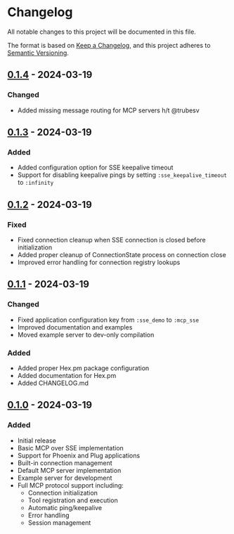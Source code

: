 # Changelog
All notable changes to this project will be documented in this file.

The format is based on [Keep a Changelog](https://keepachangelog.com/en/1.0.0/),
and this project adheres to [Semantic Versioning](https://semver.org/spec/v2.0.0.html).

## [0.1.4] - 2024-03-19
### Changed
- Added missing message routing for MCP servers h/t @trubesv

## [0.1.3] - 2024-03-19
### Added
- Added configuration option for SSE keepalive timeout
- Support for disabling keepalive pings by setting `:sse_keepalive_timeout` to `:infinity`

## [0.1.2] - 2024-03-19
### Fixed
- Fixed connection cleanup when SSE connection is closed before initialization
- Added proper cleanup of ConnectionState process on connection close
- Improved error handling for connection registry lookups

## [0.1.1] - 2024-03-19
### Changed
- Fixed application configuration key from `:sse_demo` to `:mcp_sse`
- Improved documentation and examples
- Moved example server to dev-only compilation

### Added
- Added proper Hex.pm package configuration
- Added documentation for Hex.pm
- Added CHANGELOG.md

## [0.1.0] - 2024-03-19
### Added
- Initial release
- Basic MCP over SSE implementation
- Support for Phoenix and Plug applications
- Built-in connection management
- Default MCP server implementation
- Example server for development
- Full MCP protocol support including:
  - Connection initialization
  - Tool registration and execution
  - Automatic ping/keepalive
  - Error handling
  - Session management

[0.1.4]: https://github.com/kend/mcp_sse/compare/v0.1.3...v0.1.4
[0.1.3]: https://github.com/kend/mcp_sse/compare/v0.1.2...v0.1.3
[0.1.2]: https://github.com/kend/mcp_sse/compare/v0.1.1...v0.1.2
[0.1.1]: https://github.com/kend/mcp_sse/compare/v0.1.0...v0.1.1
[0.1.0]: https://github.com/kend/mcp_sse/releases/tag/v0.1.0
